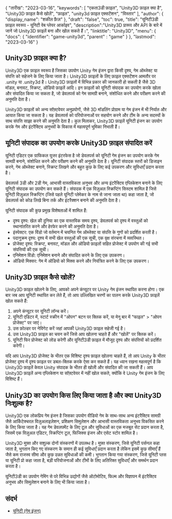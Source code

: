 {
"तारीख": "2023-03-16",
  "keywords": [
"एकता3डी फ़ाइल",
"Unity3D फ़ाइल क्या है",
"Unity3D फ़ाइल कैसे खोलें",
"फ़ाइल",
"unity3d फ़ाइल एक्सटेंशन",
"विस्तार"
],
  "author": {
"display_name": "शकील फ़ैज़"
},
"draft": "false",
"toc": true,
"title": "यूनिटी3डी फ़ाइल स्वरूप - यूनिटी वेब प्लेयर आर्काइव",
  "description":"Unity3D प्रारूप और API के बारे में जानें जो Unity3D फ़ाइलें बना और खोल सकते हैं।",
"linktitle": "Unity3D",
  "menu": {
    "docs": {
      "identifier": "game-unity3d",
"parent" : "game"
}
},
"lastmod": "2023-03-16"
}

## Unity3D फ़ाइल क्या है?

Unity3D एक फ़ाइल स्वरूप है जिसका उपयोग Unity गेम इंजन द्वारा किसी दृश्य, गेम ऑब्जेक्ट या संपत्ति को सहेजने के लिए किया जाता है। Unity3D फ़ाइलों के लिए फ़ाइल एक्सटेंशन आमतौर पर .unity या .unity3d है। Unity3D फ़ाइलों में विभिन्न प्रकार की जानकारी हो सकती है जैसे 3D मॉडल, बनावट, स्क्रिप्ट, ऑडियो फ़ाइलें आदि। इन फ़ाइलों को यूनिटी संपादक का उपयोग करके खोला और संपादित किया जा सकता है, जो डेवलपर्स को गेम सामग्री बनाने, संशोधित करने और परीक्षण करने की अनुमति देता है।

Unity3D फ़ाइलों को अन्य सॉफ़्टवेयर अनुप्रयोगों, जैसे 3D मॉडलिंग प्रोग्राम या गेम इंजन में भी निर्यात और आयात किया जा सकता है। यह डेवलपर्स को परियोजनाओं पर सहयोग करने और टीम के अन्य सदस्यों के साथ संपत्ति साझा करने की अनुमति देता है। कुल मिलाकर, Unity3D फ़ाइलें यूनिटी इंजन का उपयोग करके गेम और इंटरैक्टिव अनुभवों के विकास में महत्वपूर्ण भूमिका निभाती हैं।

## यूनिटी संपादक का उपयोग करके Unity3D फ़ाइल संपादित करें

यूनिटी एडिटर एक ग्राफिकल यूजर इंटरफेस है जो डेवलपर्स को यूनिटी गेम इंजन का उपयोग करके गेम सामग्री बनाने, संशोधित करने और परीक्षण करने की अनुमति देता है। यूनिटी संपादक स्तरों को डिजाइन करने, गेम ऑब्जेक्ट बनाने, स्क्रिप्ट लिखने और बहुत कुछ के लिए कई उपकरण और सुविधाएँ प्रदान करता है।

डेवलपर्स 3डी और 2डी गेम, आभासी वास्तविकता अनुभव और अन्य इंटरैक्टिव एप्लिकेशन बनाने के लिए यूनिटी संपादक का उपयोग कर सकते हैं। संपादक में एक विज़ुअल स्क्रिप्टिंग सिस्टम शामिल है जिसे यूनिटी विज़ुअल स्क्रिप्टिंग (जिसे पहले यूनिटी प्लेमेकर के नाम से जाना जाता था) कहा जाता है, जो डेवलपर्स को कोड लिखे बिना तर्क और इंटरैक्शन बनाने की अनुमति देता है।

यूनिटी संपादक की कुछ प्रमुख विशेषताओं में शामिल हैं:

- दृश्य दृश्य: खेल की दुनिया का एक वास्तविक समय दृश्य, डेवलपर्स को दृश्य में वस्तुओं को स्थानांतरित करने और हेरफेर करने की अनुमति देता है।
- इंस्पेक्टर: एक विंडो जो वर्तमान में चयनित गेम ऑब्जेक्ट या संपत्ति के गुणों को प्रदर्शित करती है।
- पदानुक्रम दृश्य: दृश्य में सभी खेल वस्तुओं की एक सूची, एक वृक्ष संरचना में व्यवस्थित।
- प्रोजेक्ट दृश्य: स्क्रिप्ट, बनावट, मॉडल और ऑडियो फ़ाइलों सहित प्रोजेक्ट में उपयोग की गई सभी संपत्तियों की एक सूची।
- एनिमेशन विंडो: एनिमेशन बनाने और संपादित करने के लिए एक उपकरण।
- ऑडियो मिक्सर: गेम में ऑडियो को मिक्स करने और नियंत्रित करने के लिए एक उपकरण।

## Unity3D फ़ाइल कैसे खोलें?

Unity3D फ़ाइल खोलने के लिए, आपको अपने कंप्यूटर पर Unity गेम इंजन स्थापित करना होगा। एक बार जब आप यूनिटी स्थापित कर लेते हैं, तो आप उल्लिखित चरणों का पालन करके Unity3D फ़ाइलें खोल सकते हैं:

1. अपने कंप्यूटर पर यूनिटी लॉन्च करें।
2. यूनिटी एडिटर में, स्टार्ट स्क्रीन में "ओपन" बटन पर क्लिक करें, या मेनू बार में "फाइल" > "ओपन प्रोजेक्ट" पर जाएं।
3. उस फ़ोल्डर पर नेविगेट करें जहां आपकी Unity3D फ़ाइल सहेजी गई है।
4. उस Unity3D फ़ाइल का चयन करें जिसे आप खोलना चाहते हैं और "खोलें" पर क्लिक करें।
5. यूनिटी फिर प्रोजेक्ट को लोड करेगी और यूनिटी3डी फ़ाइल में मौजूद दृश्य और संपत्तियों को प्रदर्शित करेगी।

यदि आप Unity3D प्रोजेक्ट के भीतर एक विशिष्ट दृश्य फ़ाइल खोलना चाहते हैं, तो आप Unity के भीतर प्रोजेक्ट दृश्य में दृश्य फ़ाइल पर डबल-क्लिक करके ऐसा कर सकते हैं। यह ध्यान रखना महत्वपूर्ण है कि Unity3D फ़ाइलें केवल Unity संपादक के भीतर ही खोली और संपादित की जा सकती हैं। आप Unity3D फ़ाइलें अन्य एप्लिकेशन या सॉफ़्टवेयर में नहीं खोल सकते, क्योंकि वे Unity गेम इंजन के लिए विशिष्ट हैं।

## Unity3D का उपयोग किस लिए किया जाता है और क्या Unity3D निःशुल्क है?

Unity3D एक लोकप्रिय गेम इंजन है जिसका उपयोग वीडियो गेम के साथ-साथ अन्य इंटरैक्टिव सामग्री जैसे आर्किटेक्चरल विज़ुअलाइज़ेशन, प्रशिक्षण सिमुलेशन और आभासी वास्तविकता अनुभव विकसित करने के लिए किया जाता है। यह गेम डेवलपमेंट के लिए टूल और सुविधाओं का एक मजबूत सेट प्रदान करता है, जिसमें एक विज़ुअल एडिटर, स्क्रिप्टिंग टूल, फिजिक्स इंजन और एसेट स्टोर शामिल है।

Unity3D मुफ़्त और सशुल्क दोनों संस्करणों में उपलब्ध है। मुफ़्त संस्करण, जिसे यूनिटी पर्सनल कहा जाता है, भुगतान किए गए संस्करण के समान ही कई सुविधाएँ प्रदान करता है लेकिन इसमें कुछ सीमाएँ हैं जैसे कम राजस्व सीमा और कुछ उन्नत सुविधाओं की कमी। भुगतान किया गया संस्करण, जिसे यूनिटी प्लस या यूनिटी प्रो कहा जाता है, बड़ी परियोजनाओं और टीमों के लिए अतिरिक्त सुविधाएँ और समर्थन प्रदान करता है।

यूनिटी3डी का उपयोग गेमिंग से परे विभिन्न उद्योगों जैसे ऑटोमोटिव, फिल्म और विज्ञापन में इंटरैक्टिव अनुभव और सिमुलेशन बनाने के लिए भी किया जाता है।

## संदर्भ
* [यूनिटी (गेम इंजन)](https://en.wikipedia.org/wiki/Unity_(game_engine))

